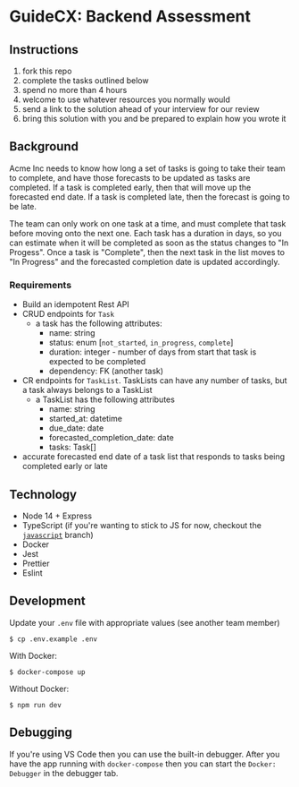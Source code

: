 # GuideCX: Backend Assessment

## Instructions

1. fork this repo
2. complete the tasks outlined below
3. spend no more than 4 hours
4. welcome to use whatever resources you normally would
5. send a link to the solution ahead of your interview for our review
6. bring this solution with you and be prepared to explain how you wrote it

## Background

Acme Inc needs to know how long a set of tasks is going to take their team to complete, and have those
forecasts to be updated as tasks are completed. If a task is completed early, then that will move up the
forecasted end date. If a task is completed late, then the forecast is going to be late.

The team can only work on one task at a time, and must complete that task before moving onto the next one. Each
task has a duration in days, so you can estimate when it will be completed as soon as the status changes to "In Progess".
Once a task is "Complete", then the next task in the list moves to "In Progress" and the forecasted completion date
is updated accordingly.

### Requirements

- Build an idempotent Rest API
- CRUD endpoints for `Task`
  - a task has the following attributes:
    - name: string
    - status: enum [`not_started`, `in_progress`, `complete`]
    - duration: integer - number of days from start that task is expected to be completed
    - dependency: FK (another task)
- CR endpoints for `TaskList`. TaskLists can have any number of tasks, but a task always belongs to a TaskList
  - a TaskList has the following attributes
    - name: string
    - started_at: datetime
    - due_date: date
    - forecasted_completion_date: date
    - tasks: Task[]
- accurate forecasted end date of a task list that responds to tasks being completed early or late

## Technology

- Node 14 + Express
- TypeScript (if you're wanting to stick to JS for now, checkout the [`javascript`](https://github.com/guidecx/node-take-home/tree/javascript) branch)
- Docker
- Jest
- Prettier
- Eslint

## Development

Update your `.env` file with appropriate values (see another team member)

```
$ cp .env.example .env
```

With Docker:

```
$ docker-compose up
```

Without Docker:

```
$ npm run dev
```

## Debugging

If you're using VS Code then you can use the built-in debugger. After you have the app running with `docker-compose` then you can start the `Docker: Debugger` in the debugger tab.
